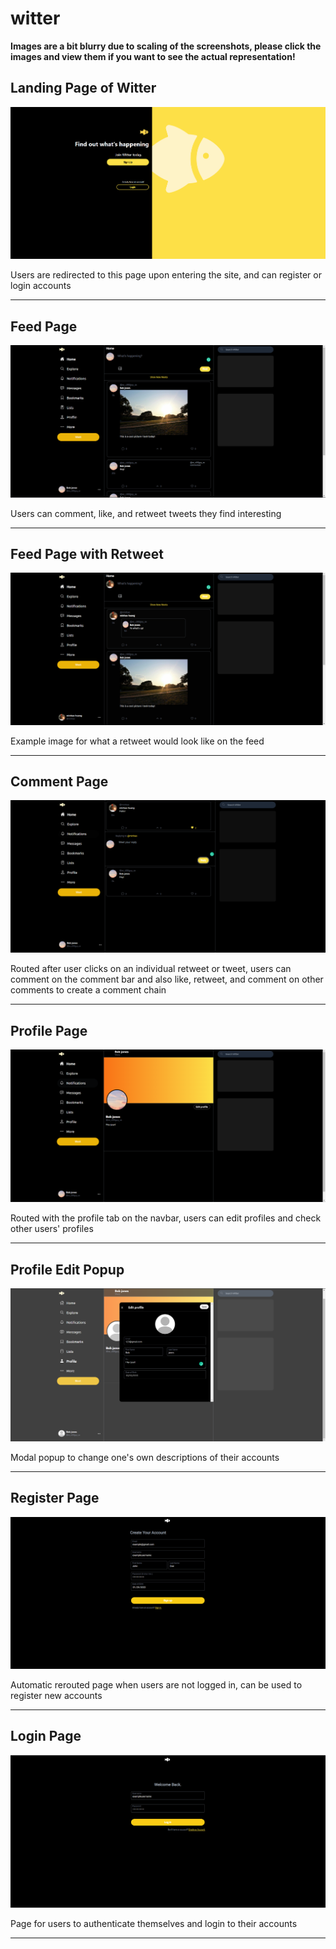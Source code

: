 # witter

**Images are a bit blurry due to scaling of the screenshots, please click
the images and view them if you want to see the actual representation!**

## Landing Page of Witter

![Landing Page](/readmeImages/landingPage.png "Landing Page")

Users are redirected to this page upon entering the site, and can register
or login accounts


---------------------------------------------------------------------------
## Feed Page


![Feed Page](/readmeImages/feedPage.png "Feed")


Users can comment, like, and retweet tweets they find interesting


---------------------------------------------------------------------------
## Feed Page with Retweet

![Feed with Retweet Page](/readmeImages/feedPage_2.png "Feed w. Retweet")

Example image for what a retweet would look like on the feed


---------------------------------------------------------------------------
## Comment Page

![Comment Page](/readmeImages/commentPage.png "Comments")

Routed after user clicks on an individual retweet or tweet,
users can comment on the comment bar and also like, retweet, and comment on
other comments to create a comment chain


---------------------------------------------------------------------------
## Profile Page

![Profile Page](/readmeImages/profilePage.png "Profile")

Routed with the profile tab on the navbar, users can edit 
profiles and check other users' profiles


---------------------------------------------------------------------------
## Profile Edit Popup

![Profile Edit Page](/readmeImages/profileEditPage.png "Profile Editing")

Modal popup to change one's own descriptions of their 
accounts


---------------------------------------------------------------------------
## Register Page

![Register Page](/readmeImages/registerPage.png "Register")

Automatic rerouted page when users are not logged in, can 
be used to register new accounts


---------------------------------------------------------------------------
## Login Page
![Login Page](/readmeImages/loginPage.png "Login")

Page for users to authenticate themselves and login to their accounts


---------------------------------------------------------------------------

